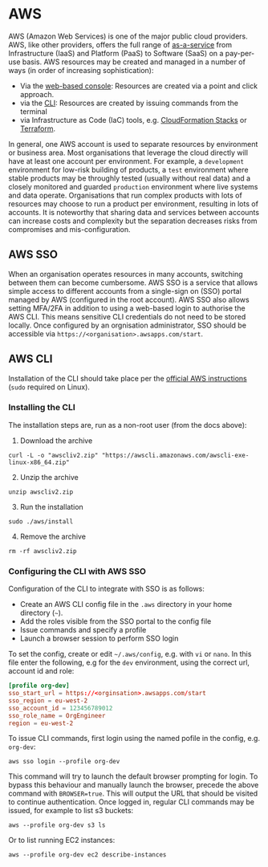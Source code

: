 # AWS
AWS (Amazon Web Services) is one of the major public cloud providers.
AWS, like other providers, offers the full range of [as-a-service](https://www.redhat.com/en/topics/cloud-computing/what-is-paas) from Infrastructure (IaaS) and Platform (PaaS) to Software (SaaS) on a pay-per-use basis.
AWS resources may be created and managed in a number of ways (in order of increasing sophistication):
- Via the [web-based console](console.aws.amazon.com/):  Resources are created via a point and click approach.
- via the [CLI](https://docs.aws.amazon.com/cli/latest/reference/): Resources are created by issuing commands from the terminal
- via Infrastructure as Code (IaC) tools, e.g. [CloudFormation Stacks](https://docs.aws.amazon.com/AWSCloudFormation/latest/UserGuide/stacks.html) or [Terraform](https://registry.terraform.io/providers/hashicorp/aws/latest).

In general, one AWS account is used to separate resources by environment or business area.
Most organisations that leverage the cloud directly will have at least one account per environment.
For example, a `development` environment for low-risk building of products, a `test` environment where stable products may be throughly tested (usually without real data) and a closely monitored and guarded `production` environment where live systems and data operate.
Organisations that run complex products with lots of resources may choose to run a product per environment, resulting in lots of accounts.
It is noteworthy that sharing data and services between accounts can increase costs and complexity but the separation decreases risks from compromises and mis-configuration.

## AWS SSO
When an organisation operates resources in many accounts, switching between them can become cumbersome.
AWS SSO is a service that allows simple access to different accounts from a single-sign on (SSO) portal managed by AWS (configured in the root account).
AWS SSO also allows setting MFA/2FA in addition to using a web-based login to authorise the AWS CLI.
This means sensitive CLI credentials do not need to be stored locally.
Once configured by an orgnisation administrator, SSO should be accessible via `https://<organisation>.awsapps.com/start`.

## AWS CLI

Installation of the CLI should take place per the [official AWS instructions](https://docs.aws.amazon.com/cli/latest/userguide/install-cliv2.html) (`sudo` required on Linux).
### Installing the CLI
The installation steps are, run as a non-root user (from the docs above):
1. Download the archive
```shell
curl -L -o "awscliv2.zip" "https://awscli.amazonaws.com/awscli-exe-linux-x86_64.zip"
```
2. Unzip the archive
```shell
unzip awscliv2.zip
```
3. Run the installation
```shell
sudo ./aws/install
```
4. Remove the archive
```shell
rm -rf awscliv2.zip
```
### Configuring the CLI with AWS SSO
Configuration of the CLI to integrate with SSO is as follows:
- Create an AWS CLI config file in the `.aws` directory in your home directory (`~`).
- Add the roles visible from the SSO portal to the config file
- Issue commands and specify a profile
- Launch a browser session to perform SSO login

To set the config, create or edit `~/.aws/config`, e.g. with `vi` or `nano`.  In this file enter the following, e.g for the `dev` environment, using the correct url, account id and role:
```conf
[profile org-dev]
sso_start_url = https://<orginsation>.awsapps.com/start
sso_region = eu-west-2
sso_account_id = 123456789012
sso_role_name = OrgEngineer
region = eu-west-2
```

To issue CLI commands, first login using the named pofile in the config, e.g. `org-dev`:
```shell
aws sso login --profile org-dev
```
This command will try to launch the default browser prompting for login.
To bypass this behaviour and manually launch the browser, precede the above command with `BROWSER=true`.
This will output the URL that should be visited to continue authentication.
Once logged in, regular CLI commands may be issued, for example to list s3 buckets:
```
aws --profile org-dev s3 ls
```
Or to list running EC2 instances:
```
aws --profile org-dev ec2 describe-instances
```
